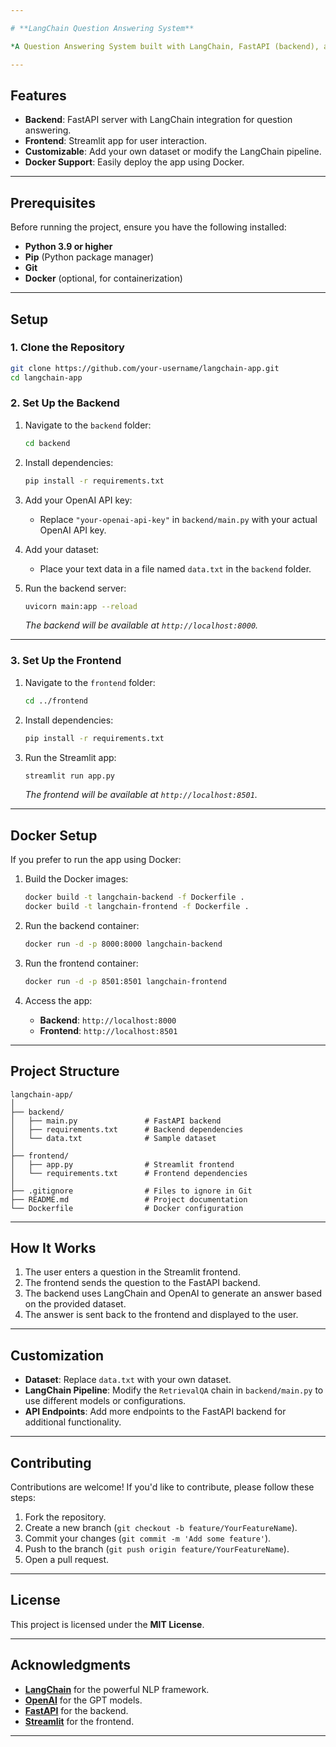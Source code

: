 ```yaml
---

# **LangChain Question Answering System**

*A Question Answering System built with LangChain, FastAPI (backend), and Streamlit (frontend).*

---
```


## **Features**

- **Backend**: FastAPI server with LangChain integration for question answering.
- **Frontend**: Streamlit app for user interaction.
- **Customizable**: Add your own dataset or modify the LangChain pipeline.
- **Docker Support**: Easily deploy the app using Docker.

---

## **Prerequisites**

Before running the project, ensure you have the following installed:

- **Python 3.9 or higher**
- **Pip** (Python package manager)
- **Git**
- **Docker** (optional, for containerization)

---

## **Setup**

### **1. Clone the Repository**

```bash
git clone https://github.com/your-username/langchain-app.git
cd langchain-app
```

### **2. Set Up the Backend**

1. Navigate to the `backend` folder:
   ```bash
   cd backend
   ```

2. Install dependencies:
   ```bash
   pip install -r requirements.txt
   ```

3. Add your OpenAI API key:
   - Replace `"your-openai-api-key"` in `backend/main.py` with your actual OpenAI API key.

4. Add your dataset:
   - Place your text data in a file named `data.txt` in the `backend` folder.

5. Run the backend server:
   ```bash
   uvicorn main:app --reload
   ```
   *The backend will be available at `http://localhost:8000`.*

---

### **3. Set Up the Frontend**

1. Navigate to the `frontend` folder:
   ```bash
   cd ../frontend
   ```

2. Install dependencies:
   ```bash
   pip install -r requirements.txt
   ```

3. Run the Streamlit app:
   ```bash
   streamlit run app.py
   ```
   *The frontend will be available at `http://localhost:8501`.*

---

## **Docker Setup**

If you prefer to run the app using Docker:

1. Build the Docker images:
   ```bash
   docker build -t langchain-backend -f Dockerfile .
   docker build -t langchain-frontend -f Dockerfile .
   ```

2. Run the backend container:
   ```bash
   docker run -d -p 8000:8000 langchain-backend
   ```

3. Run the frontend container:
   ```bash
   docker run -d -p 8501:8501 langchain-frontend
   ```

4. Access the app:
   - **Backend**: `http://localhost:8000`
   - **Frontend**: `http://localhost:8501`

---

## **Project Structure**

```
langchain-app/
│
├── backend/
│   ├── main.py               # FastAPI backend
│   ├── requirements.txt      # Backend dependencies
│   └── data.txt              # Sample dataset
│
├── frontend/
│   ├── app.py                # Streamlit frontend
│   └── requirements.txt      # Frontend dependencies
│
├── .gitignore                # Files to ignore in Git
├── README.md                 # Project documentation
└── Dockerfile                # Docker configuration
```

---

## **How It Works**

1. The user enters a question in the Streamlit frontend.
2. The frontend sends the question to the FastAPI backend.
3. The backend uses LangChain and OpenAI to generate an answer based on the provided dataset.
4. The answer is sent back to the frontend and displayed to the user.

---

## **Customization**

- **Dataset**: Replace `data.txt` with your own dataset.
- **LangChain Pipeline**: Modify the `RetrievalQA` chain in `backend/main.py` to use different models or configurations.
- **API Endpoints**: Add more endpoints to the FastAPI backend for additional functionality.

---

## **Contributing**

Contributions are welcome! If you'd like to contribute, please follow these steps:

1. Fork the repository.
2. Create a new branch (`git checkout -b feature/YourFeatureName`).
3. Commit your changes (`git commit -m 'Add some feature'`).
4. Push to the branch (`git push origin feature/YourFeatureName`).
5. Open a pull request.

---

## **License**

This project is licensed under the **MIT License**.

---

## **Acknowledgments**

- **[LangChain](https://www.langchain.com/)** for the powerful NLP framework.
- **[OpenAI](https://openai.com/)** for the GPT models.
- **[FastAPI](https://fastapi.tiangolo.com/)** for the backend.
- **[Streamlit](https://streamlit.io/)** for the frontend.

---

